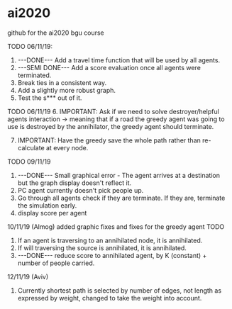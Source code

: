 # ai2020
github for the ai2020 bgu course 

TODO  06/11/19:
1. ---DONE--- Add a travel time function that will be used by all agents.
2. ---SEMI DONE--- Add a score evaluation once all agents were terminated.
3. Break ties in a consistent way.
4. Add a slightly more robust graph.
5. Test the s*** out of it.

TODO 06/11/19
6. IMPORTANT: Ask if we need to solve destroyer/helpful agents interaction -> meaning that if a road the greedy agent was going to use is destroyed by the annihilator, the greedy agent should terminate.

7. IMPORTANT: Have the greedy save the whole path rather than re-calculate at every node.

TODO 09/11/19
1.  ---DONE--- Small graphical error - The agent arrives at a destination but the graph display doesn't reflect it.
2. PC agent currently doesn't pick people up. 
3. Go through all agents check if they are terminate. If they are, terminate the simulation early.
4. display score per agent

10/11/19 (Almog)
added graphic fixes and fixes for the greedy agent
TODO
1. If an agent is traversing to an annihilated node, it is annihilated.
2. If will traversing the source is annihilated, it is annihilated.
3. ---DONE--- reduce score to annihilated agent, by K (constant) + number of people carried.

12/11/19 (Aviv)

1. Currently shortest path is selected by number of edges, not length as expressed by weight, changed to take the weight into account.
